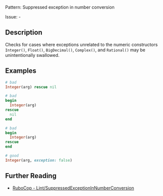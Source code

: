 Pattern: Suppressed exception in number conversion

Issue: -

## Description

Checks for cases where exceptions unrelated to the numeric constructors `Integer()`, `Float()`, `BigDecimal()`, `Complex()`, and `Rational()` may be unintentionally swallowed.

## Examples

```ruby
# bad
Integer(arg) rescue nil

# bad
begin
  Integer(arg)
rescue
  nil
end

# bad
begin
  Integer(arg)
rescue
end

# good
Integer(arg, exception: false)
```

## Further Reading

* [RuboCop - Lint/SuppressedExceptionInNumberConversion](https://docs.rubocop.org/rubocop/cops_lint.html#lintsuppressedexceptioninnumberconversion)
